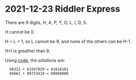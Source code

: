 2021-12-23 Riddler Express
==========================
There are 9 digits, H, A, P, Y, O, L, I, D, S.

H cannot be 0.

H = L + 1, so L cannot be 9, and none of the others can be H-1.

H+I is greather than 9.

Using [code](20211223x.hs), the solutions are:
```
  68332 + 61547829 = 61616161
  84661 + 80723419 = 80808080
```
